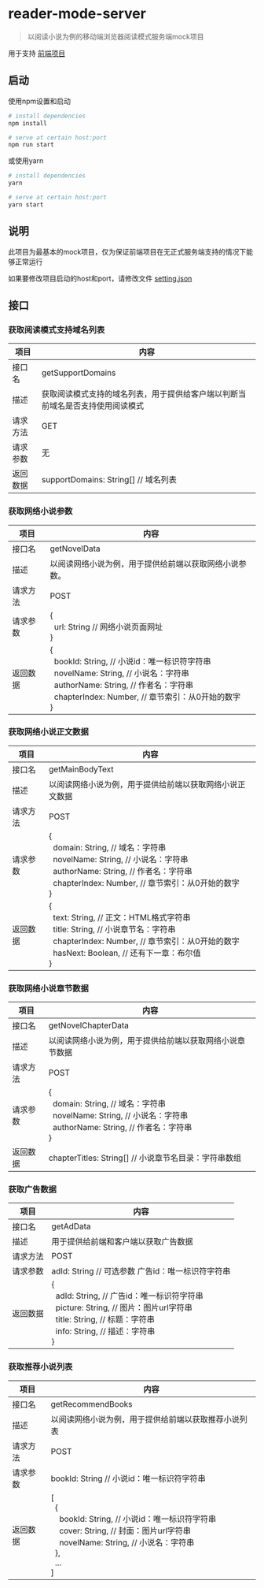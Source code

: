 # reader-mode-server

> 以阅读小说为例的移动端浏览器阅读模式服务端mock项目

用于支持 [前端项目](https://github.com/161250197/readerMode)

## 启动

使用npm设置和启动

``` bash
# install dependencies
npm install

# serve at certain host:port
npm run start
```

或使用yarn

```bash
# install dependencies
yarn

# serve at certain host:port
yarn start
```

## 说明

此项目为最基本的mock项目，仅为保证前端项目在无正式服务端支持的情况下能够正常运行

如果要修改项目启动的host和port，请修改文件 [setting.json](./src/data/setting.json)

## 接口

### 获取阅读模式支持域名列表

| 项目     | 内容                                                         |
| -------- | ------------------------------------------------------------ |
| 接口名   | getSupportDomains                                            |
| 描述     | 获取阅读模式支持的域名列表，用于提供给客户端以判断当前域名是否支持使用阅读模式 |
| 请求方法 | GET                                                          |
| 请求参数 | 无                                                           |
| 返回数据 | supportDomains: String[] // 域名列表                         |

### 获取网络小说参数

| 项目     | 内容                                                         |
| -------- | ------------------------------------------------------------ |
| 接口名   | getNovelData                                                 |
| 描述     | 以阅读网络小说为例，用于提供给前端以获取网络小说参数。       |
| 请求方法 | POST                                                         |
| 请求参数 | {<br />&nbsp;&nbsp;url: String // 网络小说页面网址<br />}    |
| 返回数据 | {<br />&nbsp;&nbsp;bookId: String, // 小说id：唯一标识符字符串<br/>&nbsp;&nbsp;novelName: String, // 小说名：字符串<br />&nbsp;&nbsp;authorName: String, // 作者名：字符串<br />&nbsp;&nbsp;chapterIndex: Number, // 章节索引：从0开始的数字<br />} |
### 获取网络小说正文数据

| 项目     | 内容                                                         |
| -------- | ------------------------------------------------------------ |
| 接口名   | getMainBodyText                                              |
| 描述     | 以阅读网络小说为例，用于提供给前端以获取网络小说正文数据     |
| 请求方法 | POST                                                         |
| 请求参数 | {<br />&nbsp;&nbsp;domain: String, // 域名：字符串<br />&nbsp;&nbsp;novelName: String, // 小说名：字符串<br />&nbsp;&nbsp;authorName: String, // 作者名：字符串<br />&nbsp;&nbsp;chapterIndex: Number, // 章节索引：从0开始的数字<br />} |
| 返回数据 | {<br />&nbsp;&nbsp;text: String, // 正文：HTML格式字符串<br />&nbsp;&nbsp;title: String, // 小说章节名：字符串<br />&nbsp;&nbsp;chapterIndex: Number, // 章节索引：从0开始的数字<br />&nbsp;&nbsp;hasNext: Boolean, // 还有下一章：布尔值<br />} |

### 获取网络小说章节数据

| 项目     | 内容                                                         |
| -------- | ------------------------------------------------------------ |
| 接口名   | getNovelChapterData                                          |
| 描述     | 以阅读网络小说为例，用于提供给前端以获取网络小说章节数据     |
| 请求方法 | POST                                                         |
| 请求参数 | {<br />&nbsp;&nbsp;domain: String, // 域名：字符串<br />&nbsp;&nbsp;novelName: String, // 小说名：字符串<br />&nbsp;&nbsp;authorName: String, // 作者名：字符串<br />} |
| 返回数据 | chapterTitles: String[] // 小说章节名目录：字符串数组        |

### 获取广告数据

| 项目     | 内容                                                         |
| -------- | ------------------------------------------------------------ |
| 接口名   | getAdData                                                    |
| 描述     | 用于提供给前端和客户端以获取广告数据                         |
| 请求方法 | POST                                                         |
| 请求参数 | adId: String // 可选参数 广告id：唯一标识符字符串            |
| 返回数据 | {<br />&nbsp;&nbsp;adId: String, // 广告id：唯一标识符字符串<br />&nbsp;&nbsp;picture: String, // 图片：图片url字符串<br />&nbsp;&nbsp;title: String, // 标题：字符串<br />&nbsp;&nbsp;info: String, // 描述：字符串<br />} |

### 获取推荐小说列表

| 项目     | 内容                                                         |
| -------- | ------------------------------------------------------------ |
| 接口名   | getRecommendBooks                                            |
| 描述     | 以阅读网络小说为例，用于提供给前端以获取推荐小说列表         |
| 请求方法 | POST                                                         |
| 请求参数 | bookId: String // 小说id：唯一标识符字符串                   |
| 返回数据 | [<br />&nbsp;&nbsp;{<br />&nbsp;&nbsp;&nbsp;&nbsp;bookId: String, // 小说id：唯一标识符字符串<br />&nbsp;&nbsp;&nbsp;&nbsp;cover: String, // 封面：图片url字符串<br />&nbsp;&nbsp;&nbsp;&nbsp;novelName: String, // 小说名：字符串<br />&nbsp;&nbsp;},<br />&nbsp;&nbsp;...<br />] |

